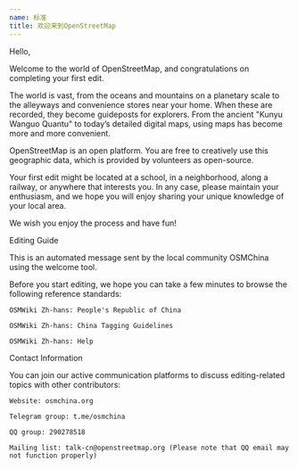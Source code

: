 ```yaml
---
name: 标准
title: 欢迎来到OpenStreetMap
---
```


Hello,

Welcome to the world of OpenStreetMap, and congratulations on completing your first edit.

The world is vast, from the oceans and mountains on a planetary scale to the alleyways and convenience stores near your home. When these are recorded, they become guideposts for explorers. From the ancient "Kunyu Wanguo Quantu" to today’s detailed digital maps, using maps has become more and more convenient.

OpenStreetMap is an open platform. You are free to creatively use this geographic data, which is provided by volunteers as open-source.

Your first edit might be located at a school, in a neighborhood, along a railway, or anywhere that interests you. In any case, please maintain your enthusiasm, and we hope you will enjoy sharing your unique knowledge of your local area.

We wish you enjoy the process and have fun!

Editing Guide

This is an automated message sent by the local community OSMChina using the welcome tool.

Before you start editing, we hope you can take a few minutes to browse the following reference standards:

    OSMWiki Zh-hans: People's Republic of China

    OSMWiki Zh-hans: China Tagging Guidelines

    OSMWiki Zh-hans: Help

Contact Information

You can join our active communication platforms to discuss editing-related topics with other contributors:

    Website: osmchina.org

    Telegram group: t.me/osmchina

    QQ group: 290278518

    Mailing list: talk-cn@openstreetmap.org (Please note that QQ email may not function properly)